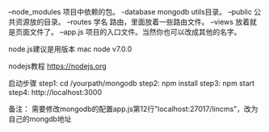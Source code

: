 –node_modules   项目中依赖的包。
-database       mongodb utils目录。
–public         公共资源放的目录。
–routes         学名 路由，里面放着一些路由文件。
–views			放着就是页面文件了。
–app.js		    项目的入口文件。当然你也可以改成其他的名字。

node.js建议是用版本
mac node v7.0.0

nodejs教程
https://nodejs.org

启动步骤
step1: cd /yourpath/mongodb
step2: npm install
step3: npm start
step4: http://localhost:3000

备注：
 需要修改mongodb的配置app.js第12行"localhost:27017/lincms"，改为自己的mongdb地址


